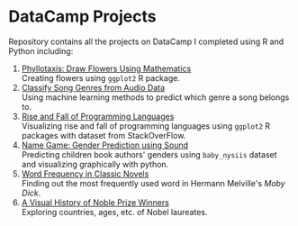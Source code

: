# DataCamp Projects

Repository contains all the projects on DataCamp I completed using R and Python including:  

1. [Phyllotaxis: Draw Flowers Using Mathematics](https://www.datacamp.com/projects/62)  
Creating flowers using `ggplot2` R package.
2. [Classify Song Genres from Audio Data](https://www.datacamp.com/projects/449)  
Using machine learning methods to predict which genre a song belongs to.  
3. [Rise and Fall of Programming Languages](https://learn.datacamp.com/projects/435)  
Visualizing rise and fall of programming languages using `ggplot2` R packages with dataset from StackOverFlow.  
4. [Name Game: Gender Prediction using Sound](https://learn.datacamp.com/projects/97)  
Predicting children book authors' genders using `baby_nysiis` dataset and visualizing graphically with python.  
5. [Word Frequency in Classic Novels](https://learn.datacamp.com/projects/word_frequency)  
Finding out the most frequently used word in Hermann Melville's _Moby Dick_.  
6. [A Visual History of Noble Prize Winners](https://learn.datacamp.com/projects/309)  
Exploring countries, ages, etc. of Nobel laureates.  